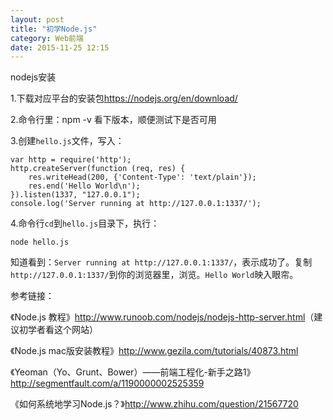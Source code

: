 ```yaml
---
layout: post
title: "初学Node.js"
category: Web前端
date: 2015-11-25 12:15
---
```


nodejs安装

1.下载对应平台的安装包<https://nodejs.org/en/download/>

2.命令行里：npm -v 看下版本，顺便测试下是否可用

3.创建`hello.js`文件，写入：

```
var http = require('http');
http.createServer(function (req, res) {
	res.writeHead(200, {'Content-Type': 'text/plain'});
	res.end('Hello World\n');
}).listen(1337, "127.0.0.1");
console.log('Server running at http://127.0.0.1:1337/');
```

4.命令行`cd`到`hello.js`目录下，执行：

```
node hello.js
````
知道看到：`Server running at http://127.0.0.1:1337/`，表示成功了。复制`http://127.0.0.1:1337/`到你的浏览器里，浏览。`Hello World`映入眼帘。


参考链接：

《Node.js 教程》<http://www.runoob.com/nodejs/nodejs-http-server.html>（建议初学者看这个网站）

《Node.js mac版安装教程》<http://www.gezila.com/tutorials/40873.html>

《Yeoman（Yo、Grunt、Bower）——前端工程化-新手之路1》<http://segmentfault.com/a/1190000002525359>

《如何系统地学习Node.js？》<http://www.zhihu.com/question/21567720>